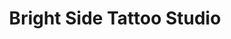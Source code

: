 ---
title: "Bright Side Tattoo Studio"
url: /spokane-valley/bright-side-tattoo-studio/
shop: tattoo
---